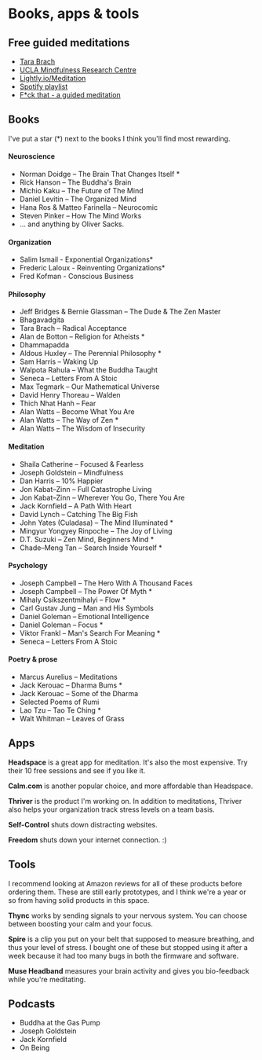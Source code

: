 # Books, apps & tools

## Free guided meditations
- [Tara Brach](https://www.tarabrach.com/guided-meditations/)
- [UCLA Mindfulness Research Centre](http://marc.ucla.edu/body.cfm?id=22)
- [Lightly.io/Meditation](http://lightly.io/meditation)
- [Spotify playlist](https://open.spotify.com/user/spotify/playlist/7BI8kVITNyvDtW4x7lf3qq)
- [F*ck that - a guided meditation](http://www.funnyordie.com/videos/c6d6848516/f-ck-that-a-guided-meditation?_cc=__d___&_ccid=b04c755435eebf23)

## Books
I've put a star (*) next to the books I think you'll find most rewarding.

####	Neuroscience
-	Norman Doidge – The Brain That Changes Itself * 
-	Rick Hanson – The Buddha's Brain 
-	Michio Kaku – The Future of The Mind 
-	Daniel Levitin – The Organized Mind  
-	Hana Ros & Matteo Farinella – Neurocomic  
-	Steven Pinker – How The Mind Works 
-	... and anything by Oliver Sacks.  


####	Organization
-	Salim Ismail - Exponential Organizations* 
-	Frederic Laloux - Reinventing Organizations* 
-	Fred Kofman - Conscious Business  


####	Philosophy
-	Jeff Bridges & Bernie Glassman – The Dude & The Zen Master
-	Bhagavadgita 
-	Tara Brach – Radical Acceptance 
-	Alan de Botton – Religion for Atheists * 
-	Dhammapadda 
-	Aldous Huxley – The Perennial Philosophy * 
-	Sam Harris – Waking Up 
-	Walpota Rahula – What the Buddha Taught 
-	Seneca – Letters From A Stoic 
-	Max Tegmark – Our Mathematical Universe 
-	David Henry Thoreau – Walden  
-	Thich Nhat Hanh – Fear  
-	Alan Watts – Become What You Are 
-	Alan Watts – The Way of Zen * 
-	Alan Watts – The Wisdom of Insecurity 


####	Meditation
-	Shaila Catherine – Focused & Fearless
-	Joseph Goldstein – Mindfulness
-	Dan Harris – 10% Happier
-	Jon Kabat–Zinn – Full Catastrophe Living
-	Jon Kabat–Zinn – Wherever You Go, There You Are
-	Jack Kornfield – A Path With Heart
-	David Lynch – Catching The Big Fish
-	John Yates (Culadasa) – The Mind Illuminated *
-	Mingyur Yongyey Rinpoche – The Joy of Living
-	D.T. Suzuki – Zen Mind, Beginners Mind *
-	Chade–Meng Tan – Search Inside Yourself *


####	Psychology
-	Joseph Campbell – The Hero With A Thousand Faces
-	Joseph Campbell – The Power Of Myth *
-	Mihaly Csikszentmihalyi – Flow *
-	Carl Gustav Jung – Man and His Symbols
-	Daniel Goleman – Emotional Intelligence
-	Daniel Goleman – Focus *
-	Viktor Frankl – Man's Search For Meaning *
-	Seneca – Letters From A Stoic 


#### Poetry & prose
-	Marcus Aurelius – Meditations
-	Jack Kerouac – Dharma Bums *
-	Jack Kerouac – Some of the Dharma
-	Selected Poems of Rumi
-	Lao Tzu – Tao Te Ching *
-	Walt Whitman – Leaves of Grass

## Apps
**Headspace** is a great app for meditation. It's also the most expensive. Try their 10 free sessions and see if you like it.

**Calm.com** is another popular choice, and more affordable than Headspace.

**Thriver** is the product I'm working on. In addition to meditations, Thriver also helps your organization track stress levels on a team basis.

**Self-Control** shuts down distracting websites.

**Freedom** shuts down your internet connection. :)

## Tools
I recommend looking at Amazon reviews for all of these products before ordering them. These are still early prototypes, and I think we're a year or so from having solid products in this space.

**Thync** works by sending signals to your nervous system. You can choose between boosting your calm and your focus. 

**Spire** is a clip you put on your belt that supposed to measure breathing, and thus your level of stress. I bought one of these but stopped using it after a week because it had too many bugs in both the firmware and software.

**Muse Headband** measures your brain activity and gives you bio-feedback while you're meditating.

## Podcasts
- Buddha at the Gas Pump
- Joseph Goldstein
- Jack Kornfield
- On Being